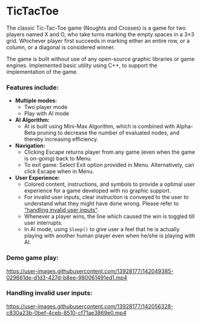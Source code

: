 # TicTacToe

The classic Tic-Tac-Toe game (Noughts and Crosses) is a game for two players named X and O, who take turns marking the empty spaces in a 3×3 grid. Whichever player first succeeds in marking either an entire row, or a column, or a diagonal is considered winner.

The game is built without use of any open-source graphic libraries or game engines. Implemented basic utility using C++, to support the implementation of the game.

### Features include:
- **Multiple modes:**
  - Two player mode
  - Play with AI mode
- **AI Algorithm:**
  - AI is built using Mini-Max Algorithm, which is combined with Alpha-Beta pruning to decrease the number of evaluated nodes, and thereby increasing efficiency.
- **Navigation:**
  - Clicking Escape returns player from any game (even when the game is on-going) back to Menu.
  - To exit game: Select Exit option provided in Menu. Alternatively, can click Escape when in Menu.
- **User Experience:**
  - Colored content, instructions, and symbols to provide a optimal user experience for a game developed with no graphic support.
  - For invalid user inputs, clear instruction is conveyed to the user to understand what they might have done wrong. Please refer to ["handling invalid user inputs"](https://github.com/imjoker/TicTacToe/blob/main/README.md#handling-invalid-user-inputs).
  - Whenever a player wins, the line which caused the win is toggled till user interrupts.
  - In AI mode, using `Sleep()` to give user a feel that he is actually playing with another human player even when he/she is playing with AI.

### Demo game play:
https://user-images.githubusercontent.com/13928177/142049385-029661de-d1d3-427d-b8ee-980061491ed1.mp4

### Handling invalid user inputs:
https://user-images.githubusercontent.com/13928177/142056328-c830a23b-0bef-4ceb-8510-cf71ae3869e0.mp4

